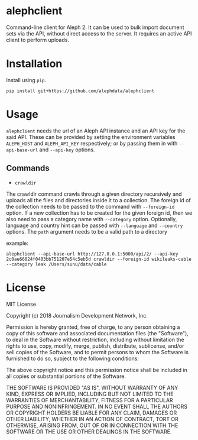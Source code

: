 alephclient
===========

Command-line client for Aleph 2. It can be used to bulk import document sets via
the API, without direct access to the server. It requires an active API client
to perform uploads.


Installation
============
Install using `pip`.

```
pip install git+https://github.com/alephdata/alephclient
```

Usage
=====

`alephclient` needs the url of an Aleph API instance and an API key for the said
API. These can be provided by setting the environment variables `ALEPH_HOST` and
`ALEPH_API_KEY` respectively; or by passing them in with `--api-base-url` and
`--api-key` options.

Commands
--------
- `crawldir`

The crawldir command crawls through a given directory recursively and uploads
all the files and directories inside it to a collection. The foreign id of the
collection needs to be passed to the command with `--foreign-id` option. If a
new collection has to be created for the given foreign id, then we also need to
pass a category name with `--category` option. Optionally, language and country
hint can be passed with `--language` and `--country` options. The `path` argument
needs to be a valid path to a directory

example:
```
alephclient --api-base-url http://127.0.0.1:5000/api/2/ --api-key 2c0ae66024f0403bb751207e54c5eb5d crawldir --foreign-id wikileaks-cable --category leak /Users/sunu/data/cable
```

License
=======

MIT License

Copyright (c) 2018 Journalism Development Network, Inc.

Permission is hereby granted, free of charge, to any person obtaining a copy
of this software and associated documentation files (the "Software"), to deal
in the Software without restriction, including without limitation the rights
to use, copy, modify, merge, publish, distribute, sublicense, and/or sell
copies of the Software, and to permit persons to whom the Software is
furnished to do so, subject to the following conditions:

The above copyright notice and this permission notice shall be included in all
copies or substantial portions of the Software.

THE SOFTWARE IS PROVIDED "AS IS", WITHOUT WARRANTY OF ANY KIND, EXPRESS OR
IMPLIED, INCLUDING BUT NOT LIMITED TO THE WARRANTIES OF MERCHANTABILITY,
FITNESS FOR A PARTICULAR PURPOSE AND NONINFRINGEMENT. IN NO EVENT SHALL THE
AUTHORS OR COPYRIGHT HOLDERS BE LIABLE FOR ANY CLAIM, DAMAGES OR OTHER
LIABILITY, WHETHER IN AN ACTION OF CONTRACT, TORT OR OTHERWISE, ARISING FROM,
OUT OF OR IN CONNECTION WITH THE SOFTWARE OR THE USE OR OTHER DEALINGS IN THE
SOFTWARE.
